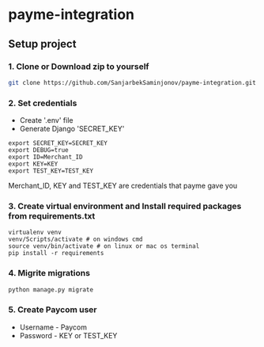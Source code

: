 # payme-integration

## Setup project

### 1. Clone or Download zip to yourself

```sh
git clone https://github.com/SanjarbekSaminjonov/payme-integration.git
```

### 2. Set credentials

- Create '.env' file
- Generate Django 'SECRET_KEY'

```environs
export SECRET_KEY=SECRET_KEY
export DEBUG=true
export ID=Merchant_ID
export KEY=KEY
export TEST_KEY=TEST_KEY
```

Merchant_ID, KEY and TEST_KEY are credentials that payme gave you

### 3. Create virtual environment and Install required packages from requirements.txt

```Shell
virtualenv venv
venv/Scripts/activate # on windows cmd
source venv/bin/activate # on linux or mac os terminal
pip install -r requirements
```

### 4. Migrite migrations

```Python
python manage.py migrate
```

### 5. Create Paycom user

- Username - Paycom
- Password - KEY or TEST_KEY
